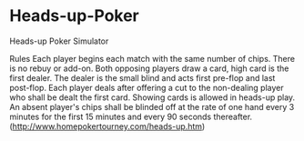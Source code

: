 # Heads-up-Poker
Heads-up Poker Simulator

Rules
Each player begins each match with the same number of chips. There is no rebuy or add-on.
Both opposing players draw a card, high card is the first dealer.
The dealer is the small blind and acts first pre-flop and last post-flop.
Each player deals after offering a cut to the non-dealing player who shall be dealt the first card.
Showing cards is allowed in heads-up play.
An absent player's chips shall be blinded off at the rate of one hand every 3 minutes for the first 15 minutes and every 90 seconds thereafter.
(http://www.homepokertourney.com/heads-up.htm)
